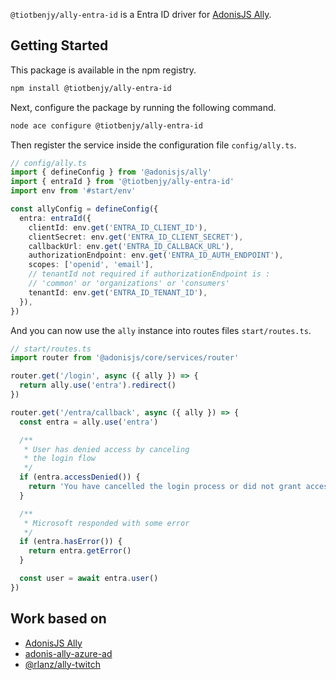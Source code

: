 `@tiotbenjy/ally-entra-id` is a Entra ID driver for [AdonisJS Ally](https://docs.adonisjs.com/guides/social-auth).

## Getting Started

This package is available in the npm registry.

```bash
npm install @tiotbenjy/ally-entra-id
```

Next, configure the package by running the following command.

```bash
node ace configure @tiotbenjy/ally-entra-id
```

Then register the service inside the configuration file `config/ally.ts`.

```ts
// config/ally.ts
import { defineConfig } from '@adonisjs/ally'
import { entraId } from '@tiotbenjy/ally-entra-id'
import env from '#start/env'

const allyConfig = defineConfig({
  entra: entraId({
    clientId: env.get('ENTRA_ID_CLIENT_ID'),
    clientSecret: env.get('ENTRA_ID_CLIENT_SECRET'),
    callbackUrl: env.get('ENTRA_ID_CALLBACK_URL'),
    authorizationEndpoint: env.get('ENTRA_ID_AUTH_ENDPOINT'),
    scopes: ['openid', 'email'],
    // tenantId not required if authorizationEndpoint is :
    // 'common' or 'organizations' or 'consumers'
    tenantId: env.get('ENTRA_ID_TENANT_ID'),
  }),
})
```

And you can now use the `ally` instance into routes files `start/routes.ts`.

```ts
// start/routes.ts
import router from '@adonisjs/core/services/router'

router.get('/login', async ({ ally }) => {
  return ally.use('entra').redirect()
})

router.get('/entra/callback', async ({ ally }) => {
  const entra = ally.use('entra')

  /**
   * User has denied access by canceling
   * the login flow
   */
  if (entra.accessDenied()) {
    return 'You have cancelled the login process or did not grant access to your profile'
  }

  /**
   * Microsoft responded with some error
   */
  if (entra.hasError()) {
    return entra.getError()
  }

  const user = await entra.user()
})
```

## Work based on

- [AdonisJS Ally](https://v6-alpha.adonisjs.com/docs/social_auth)
- [adonis-ally-azure-ad](https://github.com/AlexanderYW/adonis-ally-azure-ad/tree/main)
- [@rlanz/ally-twitch](https://github.com/RomainLanz/ally-twitch)
